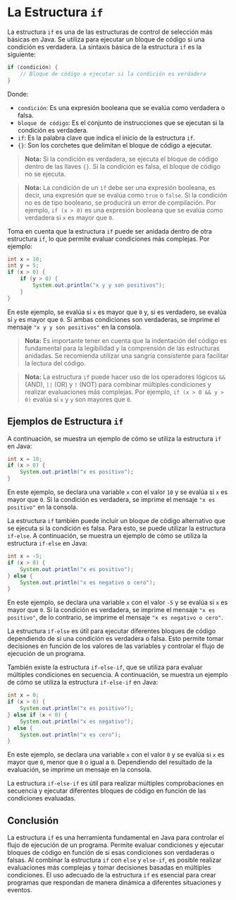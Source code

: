 # La Estructura `if`

La estructura `if` es una de las estructuras de control de selección más básicas en Java. Se utiliza para ejecutar un
bloque de código si una condición es verdadera. La sintaxis básica de la estructura `if` es la siguiente:

```java
if (condición) {
    // Bloque de código a ejecutar si la condición es verdadera
}
```

Donde:

- `condición`: Es una expresión booleana que se evalúa como verdadera o falsa.
- `bloque de código`: Es el conjunto de instrucciones que se ejecutan si la condición es verdadera.
- `if`: Es la palabra clave que indica el inicio de la estructura `if`.
- `{}`: Son los corchetes que delimitan el bloque de código a ejecutar.

> **Nota:** Si la condición es verdadera, se ejecuta el bloque de código dentro de las llaves `{}`. Si la condición es
> falsa, el bloque de código no se ejecuta.

> **Nota:** La condición de un `if` debe ser una expresión booleana, es decir, una expresión que se evalúa como `true`
> o `false`. Si la condición no es de tipo booleano, se producirá un error de compilación. Por ejemplo,
> `if (x > 0)` es una expresión booleana que se evalúa como verdadera si `x` es mayor que `0`.

Toma en cuenta que la estructura `if` puede ser anidada dentro de otra estructura `if`, lo que permite evaluar
condiciones más complejas. Por ejemplo:

```java
int x = 10;
int y = 5;
if (x > 0) {
    if (y > 0) {
        System.out.println("x y y son positivos");
    }
}
```

En este ejemplo, se evalúa si `x` es mayor que `0` y, si es verdadero, se evalúa si `y` es mayor que `0`. Si ambas
condiciones son verdaderas, se imprime el mensaje `"x y y son positivos"` en la consola.

> **Nota:** Es importante tener en cuenta que la indentación del código es fundamental para la legibilidad y la
> comprensión de las estructuras anidadas. Se recomienda utilizar una sangría consistente para facilitar la lectura del
> código.

> **Nota:** La estructura `if` puede hacer uso de los operadores lógicos `&&` (AND), `||` (OR) y `!` (NOT) para
> combinar múltiples condiciones y realizar evaluaciones más complejas. Por ejemplo, `if (x > 0 && y > 0)` evalúa si
> `x` y `y` son mayores que `0`.

## Ejemplos de Estructura `if`

A continuación, se muestra un ejemplo de cómo se utiliza la estructura `if` en Java:

```java
int x = 10;
if (x > 0) {
    System.out.println("x es positivo");
}
```

En este ejemplo, se declara una variable `x` con el valor `10` y se evalúa si `x` es mayor que `0`. Si la condición es
verdadera, se imprime el mensaje `"x es positivo"` en la consola.

La estructura `if` también puede incluir un bloque de código alternativo que se ejecuta si la condición es falsa. Para
esto, se puede utilizar la estructura `if-else`. A continuación, se muestra un ejemplo de cómo se utiliza la estructura
`if-else` en Java:

```java
int x = -5;
if (x > 0) {
    System.out.println("x es positivo");
} else {
    System.out.println("x es negativo o cero");
}
```

En este ejemplo, se declara una variable `x` con el valor `-5` y se evalúa si `x` es mayor que `0`. Si la condición es
verdadera, se imprime el mensaje `"x es positivo"`, de lo contrario, se imprime el mensaje `"x es negativo o cero"`.

La estructura `if-else` es útil para ejecutar diferentes bloques de código dependiendo de si una condición es verdadera
o falsa. Esto permite tomar decisiones en función de los valores de las variables y controlar el flujo de ejecución de
un programa.

También existe la estructura `if-else-if`, que se utiliza para evaluar múltiples condiciones en secuencia. A
continuación, se muestra un ejemplo de cómo se utiliza la estructura `if-else-if` en Java:

```java
int x = 0;
if (x > 0) {
    System.out.println("x es positivo");
} else if (x < 0) {
    System.out.println("x es negativo");
} else {
    System.out.println("x es cero");
}
```

En este ejemplo, se declara una variable `x` con el valor `0` y se evalúa si `x` es mayor que `0`, menor que `0` o
igual a `0`. Dependiendo del resultado de la evaluación, se imprime un mensaje en la consola.

La estructura `if-else-if` es útil para realizar múltiples comprobaciones en secuencia y ejecutar diferentes bloques de
código en función de las condiciones evaluadas.

## Conclusión

La estructura `if` es una herramienta fundamental en Java para controlar el flujo de ejecución de un programa. Permite
evaluar condiciones y ejecutar bloques de código en función de si esas condiciones son verdaderas o falsas. Al combinar
la estructura `if` con `else` y `else-if`, es posible realizar evaluaciones más complejas y tomar decisiones basadas en
múltiples condiciones. El uso adecuado de la estructura `if` es esencial para crear programas que respondan de manera
dinámica a diferentes situaciones y eventos.